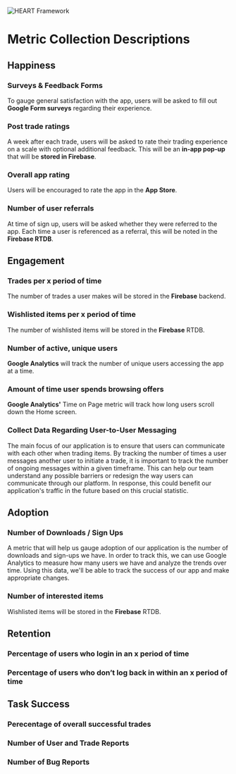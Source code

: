 ![HEART Framework](https://drive.google.com/uc?export=view&id=165xGgDxRwXJkcuf7V-65SZpysTI2FaaW)

# Metric Collection Descriptions

## Happiness

### Surveys & Feedback Forms

To gauge general satisfaction with the app, users will be asked to fill out **Google Form surveys** regarding their experience.


### Post trade ratings

A week after each trade, users will be asked to rate their trading experience on a scale with optional additional feedback. This will be an **in-app pop-up** that will be **stored in Firebase**.


### Overall app rating

Users will be encouraged to rate the app in the **App Store**.


### Number of user referrals

At time of sign up, users will be asked whether they were referred to the app. Each time a user is referenced as a referral, this will be noted in the **Firebase RTDB**.

## Engagement

### Trades per x period of time

The number of trades a user makes will be stored in the **Firebase** backend.


### Wishlisted items per x period of time

The number of wishlisted items will be stored in the **Firebase** RTDB.


### Number of active, unique users

**Google Analytics** will track the number of unique users accessing the app at a time.


### Amount of time user spends browsing offers

**Google Analytics'** Time on Page metric will track how long users scroll down the Home screen.

### Collect Data Regarding User-to-User Messaging
<p> The main focus of our application is to ensure that users can communicate with each other when trading items. By tracking the number of times a user messages another user to initiate a trade, it is important to track the number of ongoing messages within a given timeframe. This can help our team understand any possible barriers or redesign the way users can communicate through our platform. In response, this could benefit our application's traffic in the future based on this crucial statistic.</p>

## Adoption

### Number of Downloads / Sign Ups
<p>A metric that will help us gauge adoption of our application is the number of downloads and sign-ups we have. In order to track this, we can use Google Analytics to measure how many users we have and analyze the trends over time. Using this data, we'll be able to track the success of our app and make appropriate changes.</p>

### Number of interested items

Wishlisted items will be stored in the **Firebase** RTDB.

## Retention

### Percentage of users who login in an x period of time

### Percentage of users who don’t log back in within an x period of time


## Task Success

### Perecentage of overall successful trades

### Number of User and Trade Reports

### Number of Bug Reports

